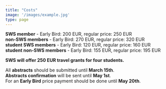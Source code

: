 ```yaml
---
title: "Costs"
image: '/images/example.jpg'
type: page
---
```

**SWS member** - Early Bird: 200 EUR, regular price: 250 EUR\
**non-SWS members** - Early Bird: 270 EUR, regular price: 320 EUR\
**student SWS members** - Early Bird: 120 EUR, regular price: 160 EUR\
**student non-SWS members** - Early Bird: 155 EUR, regular price: 195 EUR

**SWS will offer 250 EUR travel grants for four students.**

All **abstracts** should be submitted until **March 15th**.\
**Abstracts confirmation** will be sent until **May 1st**.\
For an **Early Bird** price payment should be done until **May 20th**.
